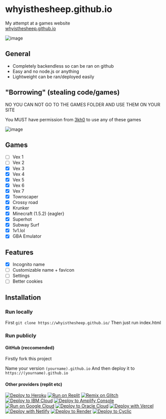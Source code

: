 # whyisthesheep.github.io

My attempt at a games website <br/>[whyisthesheep.github.io](https://whyisthesheep.github.io/)

![image](https://user-images.githubusercontent.com/77189741/202876947-a0332e4b-65ac-41ea-9834-8ad428584aac.png)
## General
- Completely backendless so can be ran on github
- Easy and no node.js or anything 
- Lightweight can be ran/deployed easily

## "Borrowing" (stealing code/games)
NO YOU CAN NOT GO TO THE GAMES FOLDER AND USE THEM ON YOUR SITE

You MUST have permission from [3kh0](https://github.com/3kh0/) to use any of these games

![image](https://user-images.githubusercontent.com/77189741/202876866-ee3439d3-5c94-424e-82f2-237705eb37b1.png)

## Games
- [ ] Vex 1
- [ ] Vex 2
- [x] Vex 3
- [x] Vex 4
- [x] Vex 5
- [x] Vex 6
- [x] Vex 7
- [x] Townscaper
- [x] Crossy road
- [x] Krunker
- [x] Minecraft (1.5.2) {eagler}
- [x] Superhot
- [x] Subway Surf
- [x] 1v1.lol
- [x] GBA Emulator

## Features
- [x] Incognito name
- [ ] Customizable name + favicon
- [ ] Settings
- [ ] Better cookies

## Installation

### Run locally
First
`git clone https://whyisthesheep.github.io/`
Then just run index.html

### Run publicly

#### GitHub (reccomended)
Firstly fork this project

Name your version `(yourname).github.io`
And then deploy it to `https://(yourname).github.io`

#### Other providers (replit etc)
[![Deploy to Heroku](https://binbashbanana.github.io/deploy-buttons/buttons/remade/heroku.svg)](https://heroku.com/deploy/?template=https://github.com/whyisthesheep/whyisthesheep.github.io)
[![Run on Replit](https://binbashbanana.github.io/deploy-buttons/buttons/remade/replit.svg)](https://github.com/whyisthesheep/whyisthesheep.github.io)
[![Remix on Glitch](https://binbashbanana.github.io/deploy-buttons/buttons/remade/glitch.svg)](https://glitch.com/edit/#!/import/github/whyisthesheep/whyisthesheep.github.io)
[![Deploy to IBM Cloud](https://binbashbanana.github.io/deploy-buttons/buttons/remade/ibmcloud.svg)](https://cloud.ibm.com/devops/setup/deploy?repository=https://github.com/whyisthesheep/whyisthesheep.github.io)
[![Deploy to Amplify Console](https://binbashbanana.github.io/deploy-buttons/buttons/remade/amplifyconsole.svg)](https://console.aws.amazon.com/amplify/home#/deploy?repo=https://github.com/whyisthesheep/whyisthesheep.github.io)
[![Run on Google Cloud](https://binbashbanana.github.io/deploy-buttons/buttons/remade/googlecloud.svg)](https://deploy.cloud.run/?git_repo=https://github.com/BinBashBanana/whyisthesheep/whyisthesheep.github.io)
[![Deploy to Oracle Cloud](https://binbashbanana.github.io/deploy-buttons/buttons/remade/oraclecloud.svg)](https://cloud.oracle.com/resourcemanager/stacks/create?zipUrl=https://github.com/whyisthesheep/whyisthesheep.github.io/archive/refs/heads/main.zip)
[![Deploy with Vercel](https://binbashbanana.github.io/deploy-buttons/buttons/remade/vercel.svg)](https://vercel.com/new/clone?repository-url=https%3A%2F%2Fgithub.com%2Fwhyisthesheep%2Fwhyisthesheep.github.io) 
[![Deploy with Netlify](https://binbashbanana.github.io/deploy-buttons/buttons/remade/netlify.svg)](https://app.netlify.com/start/deploy?repository=https://github.com/whyisthesheep/whyisthesheep.github.io)
[![Deploy to Render](https://binbashbanana.github.io/deploy-buttons/buttons/remade/render.svg)](https://render.com/deploy?repo=https://github.com/whyisthesheep/whyisthesheep.github.io)
[![Deploy to Cyclic](https://binbashbanana.github.io/deploy-buttons/buttons/remade/cyclic.svg)](https://app.cyclic.sh/api/app/deploy/whyisthesheep/whyisthesheep.github.io)
